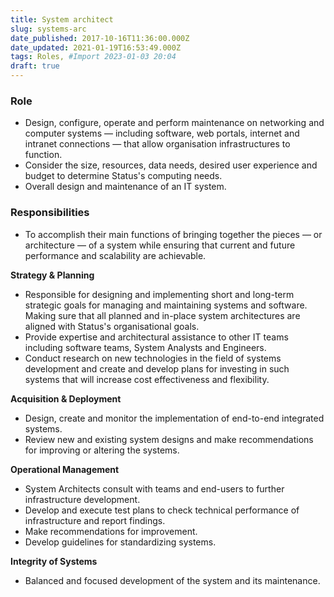 ```yaml
---
title: System architect
slug: systems-arc
date_published: 2017-10-16T11:36:00.000Z
date_updated: 2021-01-19T16:53:49.000Z
tags: Roles, #Import 2023-01-03 20:04
draft: true
---
```


### Role

- Design, configure, operate and perform maintenance on networking and computer systems — including software, web portals, internet and intranet connections — that allow organisation infrastructures to function.
- Consider the size, resources, data needs, desired user experience and budget to determine Status's computing needs.
- Overall design and maintenance of an IT system.

### Responsibilities

- To accomplish their main functions of bringing together the pieces — or architecture — of a system while ensuring that current and future performance and scalability are achievable.

****Strategy & Planning****

- Responsible for designing and implementing short and long-term strategic goals for managing and maintaining systems and software. Making sure that all planned and in-place system architectures are aligned with Status's organisational goals. 
- Provide expertise and architectural assistance to other IT teams including software teams, System Analysts and Engineers.
- Conduct research on new technologies in the field of systems development and create and develop plans for investing in such systems that will increase cost effectiveness and flexibility.

****Acquisition & Deployment****

- Design, create and monitor the implementation of end-to-end integrated systems. 
- Review new and existing system designs and make recommendations for improving or altering the systems. 

****Operational Management****

- System Architects consult with teams and end-users to further infrastructure development. 
- Develop and execute test plans to check technical performance of infrastructure and report findings. 
- Make recommendations for improvement. 
- Develop guidelines for standardizing systems.

****Integrity of Systems****

- Balanced and focused development of the system and its maintenance.
